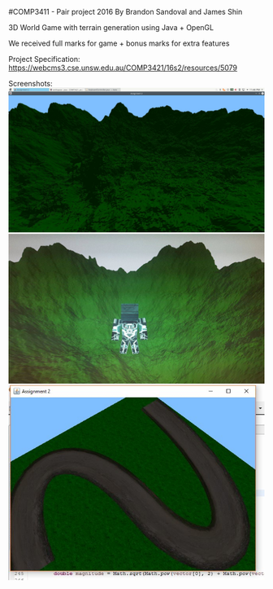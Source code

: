 #COMP3411 - Pair project 2016
By Brandon Sandoval and James Shin

3D World Game with terrain generation using Java + OpenGL

We received full marks for game + bonus marks for extra features

Project Specification: https://webcms3.cse.unsw.edu.au/COMP3421/16s2/resources/5079

Screenshots:
![screenshot1](/screenshot1.png?raw=true)
![screenshot2](/screenshot2.jpg?raw=true)
![screenshot3](/screenshot3.png?raw=true)
